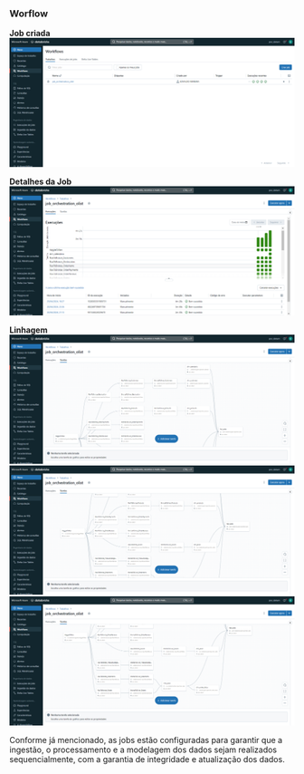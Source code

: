 ### Worflow

**Job criada**
![alt text](image5.png)


**Detalhes da Job**
![alt text](image-1.png)


**Linhagem**
![alt text](image-2.png)
![alt text](image-3.png)
![alt text](image-4.png)



Conforme já mencionado, as jobs estão configuradas para garantir que a ingestão, o processamento e a modelagem dos dados sejam realizados sequencialmente, com a garantia de integridade e atualização dos dados.